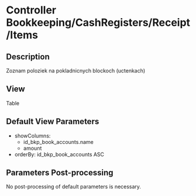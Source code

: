 # Controller Bookkeeping/CashRegisters/Receipt/Items

## Description

Zoznam poloziek na pokladnicnych blockoch (uctenkach)

## View

Table

## Default View Parameters

* showColumns:
  * id_bkp_book_accounts.name
  * amount
* orderBy: id_bkp_book_accounts ASC

## Parameters Post-processing

No post-processing of default parameters is necessary.
